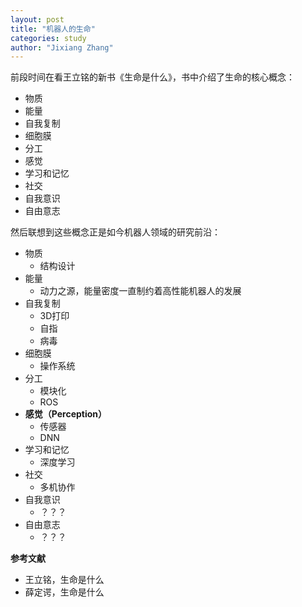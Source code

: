 ```yaml
---
layout: post
title: "机器人的生命"
categories: study
author: "Jixiang Zhang"
---
```


前段时间在看王立铭的新书《生命是什么》，书中介绍了生命的核心概念：

- 物质
- 能量
- 自我复制
- 细胞膜
- 分工
- 感觉
- 学习和记忆
- 社交
- 自我意识
- 自由意志

然后联想到这些概念正是如今机器人领域的研究前沿：

- 物质
  - 结构设计
- 能量
  - 动力之源，能量密度一直制约着高性能机器人的发展
- 自我复制
  - 3D打印
  - 自指
  - 病毒
- 细胞膜
  - 操作系统
- 分工
  - 模块化
  - ROS
- **感觉（Perception）**
  - 传感器
  - DNN
- 学习和记忆
  - 深度学习
- 社交
  - 多机协作
- 自我意识
  - ？？？
- 自由意志
  - ？？？

**参考文献**

- 王立铭，生命是什么
- 薛定谔，生命是什么
